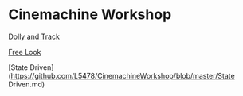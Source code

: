 # Cinemachine Workshop

[Dolly and Track](https://github.com/L5478/CinemachineWorkshop/blob/master/Dolly.md)

[Free Look](https://github.com/L5478/CinemachineWorkshop/blob/master/FreeLook.md)

[State Driven](https://github.com/L5478/CinemachineWorkshop/blob/master/State Driven.md)
